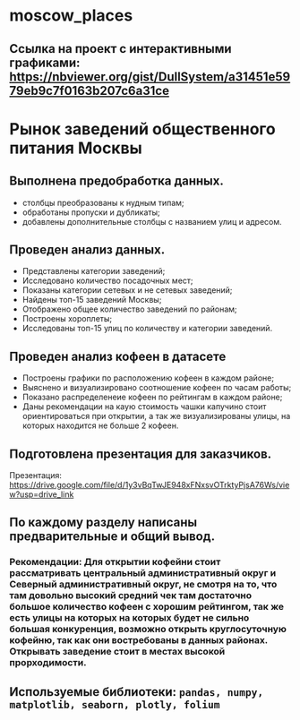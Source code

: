 # moscow_places

## Ссылка на проект с интерактивными графиками: https://nbviewer.org/gist/DullSystem/a31451e5979eb9c7f0163b207c6a31ce

# Рынок заведений общественного питания Москвы
## Выполнена предобработка данных.
- столбцы преобразованы к нудным типам;
- обработаны пропуски и дубликаты;
- добавлены дополнительные столбцы с названием улиц и адресом.
## Проведен анализ данных.
- Представлены категории заведений;
- Исследовано количество посадочных мест;
- Показаны категории сетевых и не сетевых заведений;
- Найдены топ-15 заведений Москвы;
- Отображено общее количество заведений по районам;
- Построены хороплеты;
- Исследованы топ-15 улиц по количеству и категории заведений.
## Проведен анализ кофеен в датасете
- Построены графики по расположению кофеен в каждом районе;
- Выяснено и визуализировано соотношение кофеен по часам работы;
- Показано распределенеие кофеен по рейтингам  в каждом районе;
- Даны рекомендации на каую стоимость чашки капучино стоит ориентироваться при открытии, а так же визуализированы улицы, на которых находится не больше 2 кофеен.
## Подготовлена презентация для заказчиков.
Презентация: <https://drive.google.com/file/d/1y3vBqTwJE948xFNxsvOTrktyPjsA76Ws/view?usp=drive_link>
## По каждому разделу написаны предварительные и общий вывод.
### **Рекомендации:** Для открытии кофейни стоит рассматривать центральный административный округ и Северный административный округ, не смотря на то, что там довольно высокий средний чек там достаточно большое количество кофеен с хорошим рейтингом, так же есть улицы на которых на которых будет не сильно большая конкуренция, возможно открыть круглосуточную кофейню, так как они востребованы в данных районах. Открывать заведение стоит в местах высокой прорходимости.
## Используемые библиотеки: `pandas, numpy, matplotlib, seaborn, plotly, folium`


